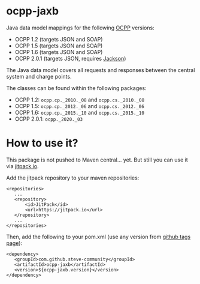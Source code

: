 # ocpp-jaxb
Java data model mappings for the following [OCPP](https://www.openchargealliance.org/protocols/) versions:
* OCPP 1.2 (targets JSON and SOAP)
* OCPP 1.5 (targets JSON and SOAP)
* OCPP 1.6 (targets JSON and SOAP)
* OCPP 2.0.1 (targets JSON, requires [Jackson](https://github.com/FasterXML/jackson))

The Java data model covers all requests and responses between the central system and charge points.

The classes can be found within the following packages:
* OCPP 1.2: `ocpp.cp._2010._08` and `ocpp.cs._2010._08`
* OCPP 1.5: `ocpp.cp._2012._06` and `ocpp.cs._2012._06`
* OCPP 1.6: `ocpp.cp._2015._10` and `ocpp.cs._2015._10`
* OCPP 2.0.1: `ocpp._2020._03`

# How to use it?

This package is not pushed to Maven central... yet. But still you can use it via [jitpack.io](https://jitpack.io/docs/).

Add the jitpack repository to your maven repositories:

 ```
<repositories>
    ...
    <repository>
        <id>JitPack</id>
        <url>https://jitpack.io</url>
    </repository>
    ...
</repositories>
 ```

Then, add the following to your pom.xml (use any version from [github tags page](https://github.com/RWTH-i5-IDSG/ocpp-jaxb/tags)):

 ```
<dependency>
    <groupId>com.github.steve-community</groupId>
    <artifactId>ocpp-jaxb</artifactId>
    <version>${ocpp-jaxb.version}</version>
</dependency>
 ```
